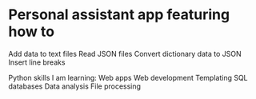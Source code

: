 # Personal assistant app featuring how to
Add data to text files
Read JSON files
Convert dictionary data to JSON
Insert line breaks

Python skills I am learning:
Web apps
Web development
Templating
SQL databases
Data analysis
File processing

